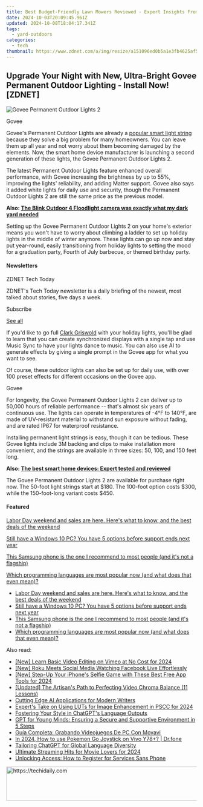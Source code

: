 ```yaml
---
title: Best Budget-Friendly Lawn Mowers Reviewed - Expert Insights From ZDNet
date: 2024-10-03T20:09:45.961Z
updated: 2024-10-08T18:04:17.341Z
tags:
  - yard-outdoors
categories:
  - tech
thumbnail: https://www.zdnet.com/a/img/resize/a151096ed0b5a1e3fb4625af5b276323525e3ca3/2022/08/12/e970ea96-4f47-4ab2-894a-a161c84d05cc/troy-bilt-21-in-gas-push-lawn-mower-review-best-cheap-mower.jpg?width=278&height=156&fit=crop&auto=webp
---
```


## Upgrade Your Night with New, Ultra-Bright Govee Permanent Outdoor Lighting - Install Now![ZDNET]

![Govee Permanent Outdoor Lights 2](https://www.zdnet.com/a/img/resize/fef09a07669b4416397ae9cb2a8a65ac965c2943/2024/08/23/cb422779-bdec-43bc-924c-085b9ad340b7/7.png?auto=webp&width=1280)

Govee

Govee's Permanent Outdoor Lights are already a [popular smart light string](https://buy.geni.us/Proxy.ashx?TSID=368250&GR%5FURL=https%3A%2F%2Fwww.amazon.com%2FGovee-Permanent-Waterproof-Lighting-Assistant%2Fdp%2FB0BCQ926C1%3Ftag%3Dzd-buy-button-20%26ascsubtag%3D%5F%5FCOM%5FCLICK%5FID%5F%5F%7C0732191c-49af-4b4a-b0cb-47f0325da749%7Cdtp&dtb=1) because they solve a big problem for many homeowners. You can leave them up all year and not worry about them becoming damaged by the elements. Now, the smart home device manufacturer is launching a second generation of these lights, the Govee Permanent Outdoor Lights 2.

The latest Permanent Outdoor Lights feature enhanced overall performance, with Govee increasing the brightness by up to 55%, improving the lights' reliability, and adding Matter support. Govee also says it added white lights for daily use and security, though the Permanent Outdoor Lights 2 are still the same price as the previous model.

**Also: [The Blink Outdoor 4 Floodlight camera was exactly what my dark yard needed](https://www.zdnet.com/home-and-office/smart-home/the-blink-outdoor-4-floodlight-camera-was-exactly-what-my-dark-yard-needed/)**

Setting up the Govee Permanent Outdoor Lights 2 on your home's exterior means you won't have to worry about climbing a ladder to set up holiday lights in the middle of winter anymore. These lights can go up now and stay put year-round, easily transitioning from holiday lights to setting the mood for a graduation party, Fourth of July barbecue, or themed birthday party.

#### Newsletters

ZDNET Tech Today

ZDNET's Tech Today newsletter is a daily briefing of the newest, most talked about stories, five days a week.

 Subscribe

[See all](https://www.zdnet.com/newsletters/)

If you'd like to go full [Clark Griswold](https://vacation.fandom.com/wiki/Clark%5FGriswold) with your holiday lights, you'll be glad to learn that you can create synchronized displays with a single tap and use Music Sync to have your lights dance to music. You can also use AI to generate effects by giving a single prompt in the Govee app for what you want to see. 

Of course, these outdoor lights can also be set up for daily use, with over 100 preset effects for different occasions on the Govee app. 

Govee

For longevity, the Govee Permanent Outdoor Lights 2 can deliver up to 50,000 hours of reliable performance -- that's almost six years of continuous use. The lights can operate in temperatures of -4°F to 140°F, are made of UV-resistant material to withstand sun exposure without fading, and are rated IP67 for waterproof resistance.

Installing permanent light strings is easy, though it can be tedious. These Govee lights include 3M backing and clips to make installation more convenient, and the strings are available in three sizes: 50, 100, and 150 feet long.

**Also: [The best smart home devices: Expert tested and reviewed](https://www.zdnet.com/home-and-office/smart-home/best-smart-home-device/)**

The Govee Permanent Outdoor Lights 2 are available for purchase right now. The 50-foot light strings start at $180\. The 100-foot option costs $300, while the 150-foot-long variant costs $450.

#### Featured

[Labor Day weekend and sales are here. Here's what to know, and the best deals of the weekend](https://www.zdnet.com/article/labor-day-deals-everything-to-know-09-02-2024/ "Labor Day weekend and sales are here. Here's what to know, and the best deals of the weekend")

[Still have a Windows 10 PC? You have 5 options before support ends next year](https://www.zdnet.com/article/still-have-a-windows-10-pc-you-have-5-options-before-support-ends-next-year/ "Still have a Windows 10 PC? You have 5 options before support ends next year")

[This Samsung phone is the one I recommend to most people (and it's not a flagship)](https://www.zdnet.com/article/this-samsung-phone-is-the-one-i-recommend-to-most-people-and-its-not-a-flagship/ "This Samsung phone is the one I recommend to most people (and it's not a flagship)")

[Which programming languages are most popular now (and what does that even mean)?](https://www.zdnet.com/article/the-most-popular-programming-languages-in-2024-and-what-that-even-means/ "Which programming languages are most popular now (and what does that even mean)?")

* [Labor Day weekend and sales are here. Here's what to know, and the best deals of the weekend](https://www.zdnet.com/article/labor-day-deals-everything-to-know-09-02-2024/ "Labor Day weekend and sales are here. Here's what to know, and the best deals of the weekend")
* [Still have a Windows 10 PC? You have 5 options before support ends next year](https://www.zdnet.com/article/still-have-a-windows-10-pc-you-have-5-options-before-support-ends-next-year/ "Still have a Windows 10 PC? You have 5 options before support ends next year")
* [This Samsung phone is the one I recommend to most people (and it's not a flagship)](https://www.zdnet.com/article/this-samsung-phone-is-the-one-i-recommend-to-most-people-and-its-not-a-flagship/ "This Samsung phone is the one I recommend to most people (and it's not a flagship)")
* [Which programming languages are most popular now (and what does that even mean)?](https://www.zdnet.com/article/the-most-popular-programming-languages-in-2024-and-what-that-even-means/ "Which programming languages are most popular now (and what does that even mean)?")

<ins class="adsbygoogle"
     style="display:block"
     data-ad-format="autorelaxed"
     data-ad-client="ca-pub-7571918770474297"
     data-ad-slot="1223367746"></ins>

<ins class="adsbygoogle"
     style="display:block"
     data-ad-client="ca-pub-7571918770474297"
     data-ad-slot="8358498916"
     data-ad-format="auto"
     data-full-width-responsive="true"></ins>

<span class="atpl-alsoreadstyle">Also read:</span>
<div><ul>
<li><a href="https://vimeo-videos.techidaily.com/new-learn-basic-video-editing-on-vimeo-at-no-cost-for-2024/"><u>[New] Learn Basic Video Editing on Vimeo at No Cost for 2024</u></a></li>
<li><a href="https://facebook-video-recording.techidaily.com/new-roku-meets-social-media-watching-facebook-live-effortlessly/"><u>[New] Roku Meets Social Media Watching Facebook Live Effortlessly</u></a></li>
<li><a href="https://article-files.techidaily.com/new-step-up-your-iphones-selfie-game-with-these-best-free-app-tools-for-2024/"><u>[New] Step-Up Your iPhone's Selfie Game with These Best Free App Tools for 2024</u></a></li>
<li><a href="https://some-guidance.techidaily.com/updated-the-artisans-path-to-perfecting-video-chroma-balance-11-lessons/"><u>[Updated] The Artisan's Path to Perfecting Video Chroma Balance (11 Lessons)</u></a></li>
<li><a href="https://tech-savvy.techidaily.com/cutting-edge-ai-applications-for-modern-writers/"><u>Cutting Edge AI Applications for Modern Writers</u></a></li>
<li><a href="https://some-techniques.techidaily.com/experts-take-on-using-luts-for-image-enhancement-in-pscc-for-2024/"><u>Expert's Take on Using LUTs for Image Enhancement in PSCC for 2024</u></a></li>
<li><a href="https://tech-savvy.techidaily.com/fostering-your-style-in-chatgpts-language-outputs/"><u>Fostering Your Style in ChatGPT's Language Outputs</u></a></li>
<li><a href="https://tech-savvy.techidaily.com/gpt-for-young-minds-ensuring-a-secure-and-supportive-environment-in-5-steps/"><u>GPT for Young Minds: Ensuring a Secure and Supportive Environment in 5 Steps</u></a></li>
<li><a href="https://tech-renaissance.techidaily.com/guia-completa-grabando-videojuegos-de-pc-con-movavi/"><u>Guía Completa: Grabando Videojuegos De PC Con Movavi</u></a></li>
<li><a href="https://change-location.techidaily.com/in-2024-how-to-use-pokemon-go-joystick-on-vivo-y78plus-drfone-by-drfone-virtual-android/"><u>In 2024, How to use Pokemon Go Joystick on Vivo Y78+? | Dr.fone</u></a></li>
<li><a href="https://tech-savvy.techidaily.com/tailoring-chatgpt-for-global-language-diversity/"><u>Tailoring ChatGPT for Global Language Diversity</u></a></li>
<li><a href="https://facebook-record-videos.techidaily.com/ultimate-streaming-hits-for-movie-lovers-for-2024/"><u>Ultimate Streaming Hits for Movie Lovers for 2024</u></a></li>
<li><a href="https://tech-savvy.techidaily.com/unlocking-access-how-to-register-for-services-sans-phone/"><u>Unlocking Access: How to Register for Services Sans Phone</u></a></li>
</ul></div>

<!-- affiliate ads begin -->
<a href="https://unicoeye.pxf.io/c/5597632/2134246/18498" target="_top" id="2134246">
  <img src="//a.impactradius-go.com/display-ad/18498-2134246" border="0" alt="https://techidaily.com" width="728" height="90"/>
</a>
<img height="0" width="0" src="https://unicoeye.pxf.io/i/5597632/2134246/18498" style="position:absolute;visibility:hidden;" border="0" />
<!-- affiliate ads end -->

